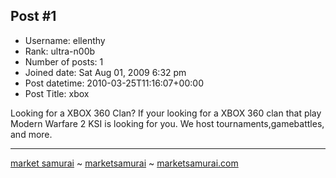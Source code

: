 ## Post #1
- Username: ellenthy
- Rank: ultra-n00b
- Number of posts: 1
- Joined date: Sat Aug 01, 2009 6:32 pm
- Post datetime: 2010-03-25T11:16:07+00:00
- Post Title: xbox

Looking for a XBOX 360 Clan? If your looking for a XBOX 360 clan that play Modern Warfare 2 KSI is looking for you. We host tournaments,gamebattles, and more.
___________________
[market samurai](http://www.keywordspy.com/overview/domain.aspx?q=marketsamurai.com) ~ [marketsamurai](http://www.keywordspy.com/overview/domain.aspx?q=marketsamurai.com) ~ [marketsamurai.com](http://www.keywordspy.com/overview/domain.aspx?q=marketsamurai.com)
